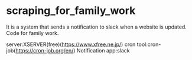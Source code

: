 # scraping_for_family_work
It is a system that sends a notification to slack when a website is updated. Code for family work.

server:XSERVER(free)(https://www.xfree.ne.jp/)
cron tool:cron-job(https://cron-job.org/en/)
Notification app:slack
